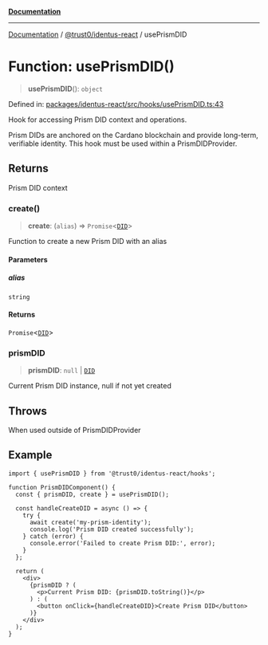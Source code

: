 [**Documentation**](../../../README.md)

***

[Documentation](../../../README.md) / [@trust0/identus-react](../README.md) / usePrismDID

# Function: usePrismDID()

> **usePrismDID**(): `object`

Defined in: [packages/identus-react/src/hooks/usePrismDID.ts:43](https://github.com/trust0-project/identus/blob/d55b569afd79121174b094526c6f007905d53366/packages/identus-react/src/hooks/usePrismDID.ts#L43)

Hook for accessing Prism DID context and operations.

Prism DIDs are anchored on the Cardano blockchain and provide long-term, 
verifiable identity. This hook must be used within a PrismDIDProvider.

## Returns

Prism DID context

### create()

> **create**: (`alias`) => `Promise`\<[`DID`](https://github.com/hyperledger-identus/sdk-ts/blob/main/docs/sdk/modules.md)\>

Function to create a new Prism DID with an alias

#### Parameters

##### alias

`string`

#### Returns

`Promise`\<[`DID`](https://github.com/hyperledger-identus/sdk-ts/blob/main/docs/sdk/modules.md)\>

### prismDID

> **prismDID**: `null` \| [`DID`](https://github.com/hyperledger-identus/sdk-ts/blob/main/docs/sdk/modules.md)

Current Prism DID instance, null if not yet created

## Throws

When used outside of PrismDIDProvider

## Example

```tsx
import { usePrismDID } from '@trust0/identus-react/hooks';

function PrismDIDComponent() {
  const { prismDID, create } = usePrismDID();
  
  const handleCreateDID = async () => {
    try {
      await create('my-prism-identity');
      console.log('Prism DID created successfully');
    } catch (error) {
      console.error('Failed to create Prism DID:', error);
    }
  };
  
  return (
    <div>
      {prismDID ? (
        <p>Current Prism DID: {prismDID.toString()}</p>
      ) : (
        <button onClick={handleCreateDID}>Create Prism DID</button>
      )}
    </div>
  );
}
```
